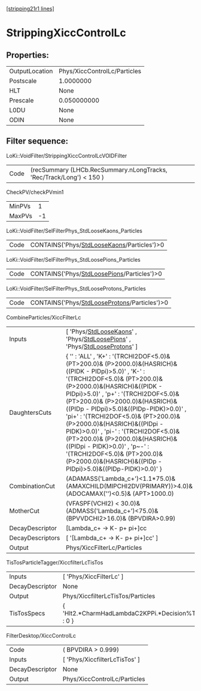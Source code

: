 [[stripping21r1 lines]](./stripping21r1-index)

# StrippingXiccControlLc

## Properties:

|                |                              |
|----------------|------------------------------|
| OutputLocation | Phys/XiccControlLc/Particles |
| Postscale      | 1.0000000                    |
| HLT            | None                         |
| Prescale       | 0.050000000                  |
| L0DU           | None                         |
| ODIN           | None                         |

## Filter sequence:

LoKi::VoidFilter/StrippingXiccControlLcVOIDFilter

|      |                                                                      |
|------|----------------------------------------------------------------------|
| Code | (recSummary (LHCb.RecSummary.nLongTracks, 'Rec/Track/Long') \< 150 ) |

CheckPV/checkPVmin1

|        |     |
|--------|-----|
| MinPVs | 1   |
| MaxPVs | -1  |

LoKi::VoidFilter/SelFilterPhys_StdLooseKaons_Particles

|      |                                                                                              |
|------|----------------------------------------------------------------------------------------------|
| Code | CONTAINS('Phys/[StdLooseKaons](./stripping21r1-commonparticles-stdloosekaons)/Particles')\>0 |

LoKi::VoidFilter/SelFilterPhys_StdLoosePions_Particles

|      |                                                                                              |
|------|----------------------------------------------------------------------------------------------|
| Code | CONTAINS('Phys/[StdLoosePions](./stripping21r1-commonparticles-stdloosepions)/Particles')\>0 |

LoKi::VoidFilter/SelFilterPhys_StdLooseProtons_Particles

|      |                                                                                                  |
|------|--------------------------------------------------------------------------------------------------|
| Code | CONTAINS('Phys/[StdLooseProtons](./stripping21r1-commonparticles-stdlooseprotons)/Particles')\>0 |

CombineParticles/XiccFilterLc

|                  |                                                                                                                                                                                                                                                                                                                                                                                                                                                                                                                                                                                             |
|------------------|---------------------------------------------------------------------------------------------------------------------------------------------------------------------------------------------------------------------------------------------------------------------------------------------------------------------------------------------------------------------------------------------------------------------------------------------------------------------------------------------------------------------------------------------------------------------------------------------|
| Inputs           | [ 'Phys/[StdLooseKaons](./stripping21r1-commonparticles-stdloosekaons)' , 'Phys/[StdLoosePions](./stripping21r1-commonparticles-stdloosepions)' , 'Phys/[StdLooseProtons](./stripping21r1-commonparticles-stdlooseprotons)' ]                                                                                                                                                                                                                                                                                                                                                             |
| DaughtersCuts    | { '' : 'ALL' , 'K+' : '(TRCHI2DOF\<5.0)& (PT\>200.0)& (P\>2000.0)&(HASRICH)&((PIDK - PIDpi)\>5.0)' , 'K-' : '(TRCHI2DOF\<5.0)& (PT\>200.0)& (P\>2000.0)&(HASRICH)&((PIDK - PIDpi)\>5.0)' , 'p+' : '(TRCHI2DOF\<5.0)& (PT\>200.0)& (P\>2000.0)&(HASRICH)&((PIDp - PIDpi)\>5.0)&((PIDp-PIDK)\>0.0)' , 'pi+' : '(TRCHI2DOF\<5.0)& (PT\>200.0)& (P\>2000.0)&(HASRICH)&((PIDpi - PIDK)\>0.0)' , 'pi-' : '(TRCHI2DOF\<5.0)& (PT\>200.0)& (P\>2000.0)&(HASRICH)&((PIDpi - PIDK)\>0.0)' , 'p~-' : '(TRCHI2DOF\<5.0)& (PT\>200.0)& (P\>2000.0)&(HASRICH)&((PIDp - PIDpi)\>5.0)&((PIDp-PIDK)\>0.0)' } |
| CombinationCut   | (ADAMASS('Lambda_c+')\<1.1\*75.0)& (AMAXCHILD(MIPCHI2DV(PRIMARY))\>4.0)& (ADOCAMAX('')\<0.5)& (APT\>1000.0)                                                                                                                                                                                                                                                                                                                                                                                                                                                                                 |
| MotherCut        | (VFASPF(VCHI2) \< 30.0)& (ADMASS('Lambda_c+')\<75.0)& (BPVVDCHI2\>16.0)& (BPVDIRA\>0.99)                                                                                                                                                                                                                                                                                                                                                                                                                                                                                                    |
| DecayDescriptor  | [Lambda_c+ -\> K- p+ pi+]cc                                                                                                                                                                                                                                                                                                                                                                                                                                                                                                                                                               |
| DecayDescriptors | [ '[Lambda_c+ -\> K- p+ pi+]cc' ]                                                                                                                                                                                                                                                                                                                                                                                                                                                                                                                                                       |
| Output           | Phys/XiccFilterLc/Particles                                                                                                                                                                                                                                                                                                                                                                                                                                                                                                                                                                 |

TisTosParticleTagger/XiccfilterLcTisTos

|                 |                                                      |
|-----------------|------------------------------------------------------|
| Inputs          | [ 'Phys/XiccFilterLc' ]                            |
| DecayDescriptor | None                                                 |
| Output          | Phys/XiccfilterLcTisTos/Particles                    |
| TisTosSpecs     | { 'Hlt2.\*CharmHadLambdaC2KPPi.\*Decision%TOS' : 0 } |

FilterDesktop/XiccControlLc

|                 |                                 |
|-----------------|---------------------------------|
| Code            | ( BPVDIRA \> 0.999)             |
| Inputs          | [ 'Phys/XiccfilterLcTisTos' ] |
| DecayDescriptor | None                            |
| Output          | Phys/XiccControlLc/Particles    |
